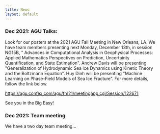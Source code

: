 ```yaml
---
title: News
layout: default
---
```


### Dec 2021: AGU Talks:

Look for our posters at the 2021 AGU Fall Meeting in New Orleans, LA. We have team members presenting next Monday, December 13th, in session NG15B, " Advances in Computational Analysis in Geophysical Processes: Applied Mathematics Perspectives on Prediction, Uncertainty Quantification, and State Estimation". Andrew Davis will be presenting "Generalization of Hydrodynamic Sea Ice Dynamics using Kinetic Theory and the Boltzmann Equation". Huy Dinh will be presenting "Machine Learning on Phase-Field Models of Sea Ice Fracture". For more details, follow the link below.

<a href="https://agu.confex.com/agu/fm21/meetingapp.cgi/Session/122671">https://agu.confex.com/agu/fm21/meetingapp.cgi/Session/122671</a></th>

See you in the Big Easy!

### Dec 2021: Team meeting

We have a two day team meeting...

<!-- The NYU/Darthmouth team hosted a productive two-day online meeting between our MURI groups on December 3&mdash4. Our groups shared their progress on their research projects. Then, we set goals toward collaborative work, within and outside our MURI, and outreach to young scientists and potential collabortors. -->
